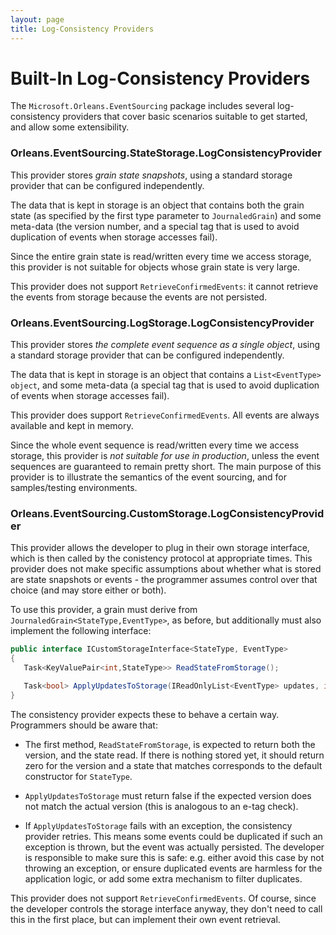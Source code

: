 ```yaml
---
layout: page
title: Log-Consistency Providers
---
```


# Built-In Log-Consistency Providers

The `Microsoft.Orleans.EventSourcing` package includes several log-consistency providers that cover basic scenarios suitable to get started, and allow some extensibility.


### Orleans.EventSourcing.**StateStorage**.LogConsistencyProvider

This provider stores *grain state snapshots*, using a standard storage provider that can be configured independently.

The data that is kept in storage is an object that contains both the grain state (as specified by the first type parameter to `JournaledGrain`) and some meta-data (the version number, and a special tag that is used to avoid duplication of events when storage accesses fail).

Since the entire grain state is read/written every time we access storage, this provider is not suitable for objects whose grain state is very large.

This provider does not support `RetrieveConfirmedEvents`: it cannot retrieve the events from storage because the events are not persisted.

### Orleans.EventSourcing.**LogStorage**.LogConsistencyProvider

This provider stores *the complete event sequence as a single object*, using a standard storage provider that can be configured independently.

The data that is kept in storage is an object that contains a `List<EventType> object`, and some meta-data (a special tag that is used to avoid duplication of events when storage accesses fail).

This provider does support `RetrieveConfirmedEvents`. All events are always available and kept in memory.

Since the whole event sequence is read/written every time we access storage, this provider is _not suitable for use in production_, unless the event sequences are guaranteed to remain pretty short. The main purpose of this provider is to illustrate the semantics of the event sourcing, and for samples/testing environments.

### Orleans.EventSourcing.**CustomStorage**.LogConsistencyProvider

This provider allows the developer to plug in their own storage interface, which is then called by the conistency protocol at appropriate times. This provider does not make specific assumptions about whether what is stored are state snapshots or events - the programmer assumes control over that choice (and may store either or both).

To use this provider, a grain must derive from `JournaledGrain<StateType,EventType>`, as before, but additionally must also implement the following interface:

```csharp
public interface ICustomStorageInterface<StateType, EventType>
{
   Task<KeyValuePair<int,StateType>> ReadStateFromStorage();

   Task<bool> ApplyUpdatesToStorage(IReadOnlyList<EventType> updates, int expectedversion);
}
```
The consistency provider expects these to behave a certain way. Programmers should be aware that:

* The first method, `ReadStateFromStorage`, is expected to return both the version, and the state read. If there is nothing stored yet, it should return zero for the version and a state that matches corresponds to the default constructor for `StateType`.

* `ApplyUpdatesToStorage` must return false if the expected version does not match the actual version (this is analogous to an e-tag check).

* If `ApplyUpdatesToStorage` fails with an exception, the consistency provider retries. This means some events could be duplicated if such an exception is thrown, but the event was actually persisted. The developer is responsible to make sure this is safe: e.g. either avoid this case by not throwing an exception, or ensure duplicated events are harmless for the application logic, or add some extra mechanism to filter duplicates.

This provider does not support `RetrieveConfirmedEvents`. Of course, since the developer controls the storage interface anyway, they don't need to call this in the first place, but can implement their own event retrieval.

